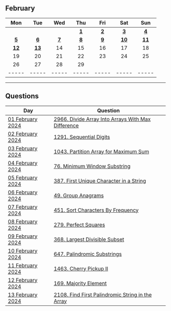 February
---
| Mon | Tue | Wed | Thu | Fri | Sat | Sun |
| :---: | :---: | :---: | :---: | :---: | :---: | :---: |
|     |     |     | [**1**](01) | [**2**](02) | [**3**](03) | [**4**](04) |
| [**5**](05) | [**6**](06) | [**7**](07) | [**8**](08) | [**9**](09) | [**10**](10) | [**11**](11) |
| [**12**](12) | [**13**](13) | 14  | 15  | 16  | 17  | 18  |
| 19  | 20  | 21  | 22  | 23  | 24  | 25  |
| 26  | 27  | 28  | 29  |     |     |     |
| ----- | ----- | ----- | ----- | ----- | ----- | ----- |

---

Questions
---
| Day | Question |
| --- | --- |
| [01 February 2024](01) | [2966. Divide Array Into Arrays With Max Difference](https://leetcode.com/problems/divide-array-into-arrays-with-max-difference) |
| [02 February 2024](02) | [1291. Sequential Digits](https://leetcode.com/problems/sequential-digits) |
| [03 February 2024](03) | [1043. Partition Array for Maximum Sum](https://leetcode.com/problems/partition-array-for-maximum-sum) |
| [04 February 2024](04) | [76. Minimum Window Substring](https://leetcode.com/problems/minimum-window-substring) |
| [05 February 2024](05) | [387. First Unique Character in a String](https://leetcode.com/problems/first-unique-character-in-a-string) |
| [06 February 2024](06) | [49. Group Anagrams](https://leetcode.com/problems/group-anagrams) |
| [07 February 2024](07) | [451. Sort Characters By Frequency](https://leetcode.com/problems/sort-characters-by-frequency) |
| [08 February 2024](08) | [279. Perfect Squares](https://leetcode.com/problems/perfect-squares) |
| [09 February 2024](09) | [368. Largest Divisible Subset](https://leetcode.com/problems/largest-divisible-subset) |
| [10 February 2024](10) | [647. Palindromic Substrings](https://leetcode.com/problems/palindromic-substrings) |
| [11 February 2024](11) | [1463. Cherry Pickup II](https://leetcode.com/problems/cherry-pickup-ii) |
| [12 February 2024](12) | [169. Majority Element](https://leetcode.com/problems/majority-element) |
| [13 February 2024](13) | [2108. Find First Palindromic String in the Array](https://leetcode.com/problems/find-first-palindromic-string-in-the-array) |
